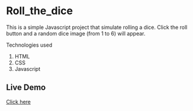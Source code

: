 # Roll_the_dice
This is a simple Javascript project that simulate rolling a dice.
Click the roll button and a random dice image (from 1 to 6) will appear.

Technologies used
1. HTML
2. CSS
3. Javascript
## Live Demo
[Click here](https://mansi-rolldice.netlify.app/)
